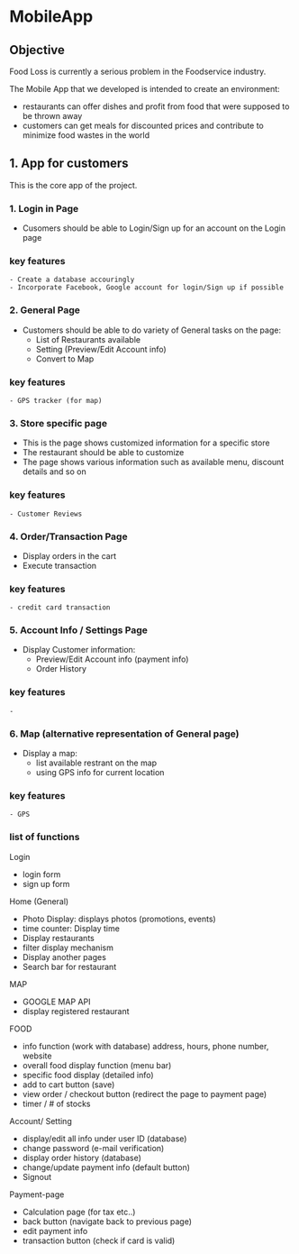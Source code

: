 # MobileApp

## Objective

Food Loss is currently a serious problem in the Foodservice industry. 

The Mobile App that we developed is intended to create an environment:
  - restaurants can offer dishes and profit from food that were supposed to be thrown away
  - customers can get meals for discounted prices and contribute to minimize food wastes in the world
  
## 1. App for customers

This is the core app of the project.
### 1. Login in Page
  - Cusomers should be able to Login/Sign up for an account on the Login page
  ### key features
    - Create a database accouringly
    - Incorporate Facebook, Google account for login/Sign up if possible

### 2. General Page
  - Customers should be able to do variety of General tasks on the page:
    - List of Restaurants available
    - Setting (Preview/Edit Account info)
    - Convert to Map

  ### key features
    - GPS tracker (for map)
  
### 3. Store specific page
  - This is the page shows customized information for a specific store
  - The restaurant should be able to customize
  - The page shows various information such as available menu, discount details and so on
  
  ### key features
    - Customer Reviews
  
### 4. Order/Transaction Page
  - Display orders in the cart
  - Execute transaction
  ### key features
    - credit card transaction
    
### 5. Account Info / Settings Page
  - Display Customer information:
    - Preview/Edit Account info (payment info)
    - Order History

  ### key features
    - 
### 6. Map (alternative representation of General page)
  - Display a map:
    - list available restrant on the map
    - using GPS info for current location

  ### key features
    - GPS    
    
    
    
    
 ### list of functions
 Login
 - login form
 - sign up form
 
 Home (General)
 - Photo Display: displays photos (promotions, events)
 - time counter: Display time
 - Display restaurants
  - filter display mechanism
 - Display another pages
 - Search bar for restaurant
 
 MAP
 - GOOGLE MAP API
 - display registered restaurant
 
 FOOD
 - info function (work with database) address, hours, phone number, website
 - overall food display function (menu bar)
 - specific food display (detailed info)
 - add to cart button (save)
 - view order / checkout button (redirect the page to payment page)
 - timer / # of stocks

 Account/ Setting
 - display/edit all info under user ID (database)
 - change password (e-mail verification)
 - display order history (database)
 - change/update payment info (default button)
 - Signout
 
 Payment-page
 - Calculation page (for tax etc..)
 - back button (navigate back to previous page)
 - edit payment info
 - transaction button (check if card is valid)
